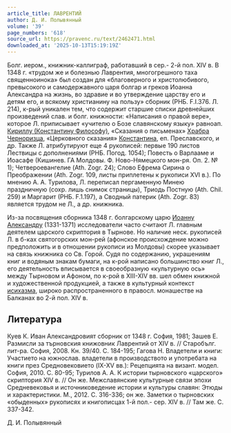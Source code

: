 ```yaml
---
article_title: ЛАВРЕНТИЙ
author: Д. И. Полывянный
volume: '39'
page_numbers: '618'
source_url: https://pravenc.ru/text/2462471.html
downloaded_at: '2025-10-13T15:19:19Z'
---
```


Болг. иером., книжник-каллиграф, работавший в сер.- 2-й пол. XIV в. В 1348 г. «трудом же и болезнью Лаврентия, многогрешного таха священноинока» был создан для «благоверного и христолюбивого, превысокого и самодержавного царя болгар и греков Иоанна Александра на жизнь, во здравие и во утверждение царству его и детям его, и всякому христианину на пользу» сборник (РНБ. F.I.376. Л. 214), к-рый уникален тем, что содержит старшие списки древнейших произведений слав. и болг. книжности: «Написания о правой вере», которое Л. приписывает «учителю о Бозе славянскому языку» равноап. [Кириллу (Константину Философу)](<https://pravenc.ru/text/Кириллу (Константину Философу).html>), «Сказания о письменах» [Храбра Черноризца](<https://pravenc.ru/text/Храбра Черноризца.html>), «Церковного сказания» [Константина](https://pravenc.ru/text/Константин.html), еп. Преславского, и др. Также Л. атрибутируют еще 4 рукописей: первые 190 листов Лествицы с дополнениями (РНБ. Погод. 1054); Повесть о Варлааме и Иоасафе (Кишинев. ГА Молдовы. Ф. Ново-Нямецкого мон-ря. Оп. 2. № 1); Четвероевангелие (Ath. Zogr. 24); Слово Ефрема Сирина о Преображении (Ath. Zogr. 109, листы приплетены к рукописи XVI в.). По мнению А. А. Турилова, Л. переписал пергаменную Минею праздничную (сохр. лишь снимок страницы), Триодь Постную (Ath. Chil. 259) и Маргарит (РНБ. F.1.197), а Сводный патерик (Ath. Zogr. 83) является трудом не Л., а др. книжника.

Из-за посвящения сборника 1348 г. болгарскому царю [Иоанну Александру](<https://pravenc.ru/text/Иоанну Александру.html>) (1331-1371) исследователи часто считают Л. главным деятелем царского скриптория в Тырнове. Но наличие неск. рукописей Л. в б-ках святогорских мон-рей (афонское происхождение можно предположить и в отношении рукописи из Молдовы) скорее указывает на связь книжника со Св. Горой. Судя по содержанию, украшениям книг и водяным знакам бумаги, на к-рой написано большинство книг Л., его деятельность вписывается в своеобразную «культурную ось» между Тырновом и Афоном, по к-рой в XIII-XIV вв. шел обмен книжной и художественной продукцией, а также в культурный контекст [исихазма](https://pravenc.ru/text/исихазм.html), широко распространенного в правосл. монашестве на Балканах во 2-й пол. XIV в.

## Литература

Куев К. Иван Александровият сборник от 1348 г. София, 1981; Зашев Е. Размисли за търновския книжовник Лаврентий от XIV в. // Старобълг. лит-ра. София, 2008. Кн. 39/40. С. 184-195; Гагова Н. Владетели и книги: Участието на южнослав. владетели в производството и употребата на книги през Средновековието (IX-XV вв.): Рецепцията на визант. модел. София, 2010. С. 80-95; Турилов А. А. К истории тырновского «царского» скриптория XIV в. // Он же. Межславянские культурные связи эпохи Средневековья и источниковедение истории и культуры славян: Этюды и характеристики. М., 2012. С. 316-336; он же. Заметки о тырновских «обыденных» рукописях и книгописцах 1-й пол.- сер. XIV в. // Там же. С. 337-342.

Д. И. Полывянный

